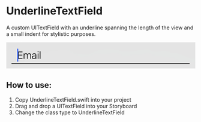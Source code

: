 # UnderlineTextField
A custom UITextField with an underline spanning the length of the view and a small indent for stylistic purposes.

![alt tag](UnderLineTextField.png)

## How to use:

1. Copy UnderlineTextField.swift into your project
2. Drag and drop a UITextField into your Storyboard
3. Change the class type to UnderlineTextField
